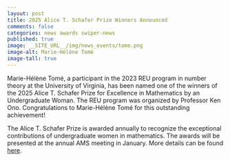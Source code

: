 ```yaml
---
layout: post
title: 2025 Alice T. Schafer Prize Winners Announced
comments: false
categories: news awards swiper-news
published: true
image: __SITE_URL__/img/news_events/tome.png
image-alt: Marie-Hélène Tomé
image-tall: true
---
```


Marie-Hélène Tomé, a participant in the 2023 REU program in number theory at the University of Virginia, has been named one of the winners of the 2025 Alice T. Schafer Prize for Excellence in Mathematics by an Undergraduate Woman. The REU program was organized by Professor Ken Ono. Congratulations to Marie-Hélène Tomé for this outstanding achievement!

The Alice T. Schafer Prize is awarded annually to recognize the exceptional contributions of undergraduate women in mathematics. The awards will be presented at the annual AMS meeting in January. More details can be found [here](https://awm-math.org/awards/schafer-prize-for-undergraduates/schafer-prize-2025/).

